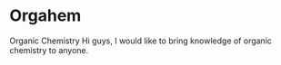 # Orgahem
Organic Chemistry 
Hi  guys, I would like to bring knowledge of organic chemistry to anyone.                    
